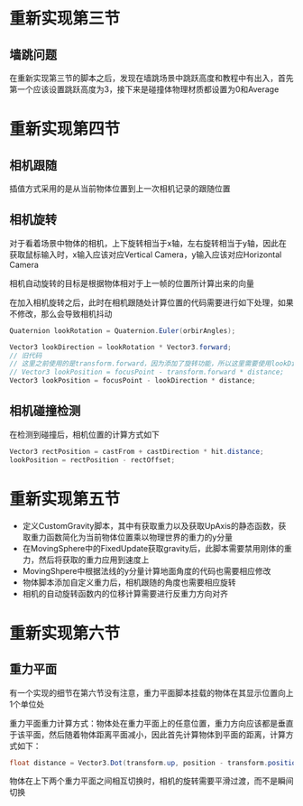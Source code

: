 # 重新实现第三节

## 墙跳问题
在重新实现第三节的脚本之后，发现在墙跳场景中跳跃高度和教程中有出入，首先第一个应该设置跳跃高度为3，接下来是碰撞体物理材质都设置为0和Average

# 重新实现第四节

## 相机跟随
插值方式采用的是从当前物体位置到上一次相机记录的跟随位置

## 相机旋转
对于看着场景中物体的相机，上下旋转相当于x轴，左右旋转相当于y轴，因此在获取鼠标输入时，x输入应该对应Vertical Camera，y输入应该对应Horizontal Camera

相机自动旋转的目标是根据物体相对于上一帧的位置所计算出来的向量

在加入相机旋转之后，此时在相机跟随处计算位置的代码需要进行如下处理，如果不修改，那么会导致相机抖动
```csharp
Quaternion lookRotation = Quaternion.Euler(orbirAngles);

Vector3 lookDirection = lookRotation * Vector3.forward;
// 旧代码
// 这里之前使用的是transform.forward，因为添加了旋转功能，所以这里需要使用lookDirection
// Vector3 lookPosition = focusPoint - transform.forward * distance;
Vector3 lookPosition = focusPoint - lookDirection * distance;
```

## 相机碰撞检测

在检测到碰撞后，相机位置的计算方式如下
```csharp
Vector3 rectPosition = castFrom + castDirection * hit.distance;
lookPosition = rectPosition - rectOffset;
```

# 重新实现第五节

* 定义CustomGravity脚本，其中有获取重力以及获取UpAxis的静态函数，获取重力函数简化为当前物体位置乘以物理世界的重力的y分量
* 在MovingSphere中的FixedUpdate获取gravity后，此脚本需要禁用刚体的重力，然后将获取的重力应用到速度上
* MovingShpere中根据法线的y分量计算地面角度的代码也需要相应修改
* 物体脚本添加自定义重力后，相机跟随的角度也需要相应旋转
* 相机的自动旋转函数内的位移计算需要进行反重力方向对齐


# 重新实现第六节

## 重力平面
有一个实现的细节在第六节没有注意，重力平面脚本挂载的物体在其显示位置向上1个单位处

重力平面重力计算方式：物体处在重力平面上的任意位置，重力方向应该都是垂直于该平面，然后随着物体距离平面减小，因此首先计算物体到平面的距离，计算方式如下：
```csharp
float distance = Vector3.Dot(transform.up, position - transform.position);
```

物体在上下两个重力平面之间相互切换时，相机的旋转需要平滑过渡，而不是瞬间切换
